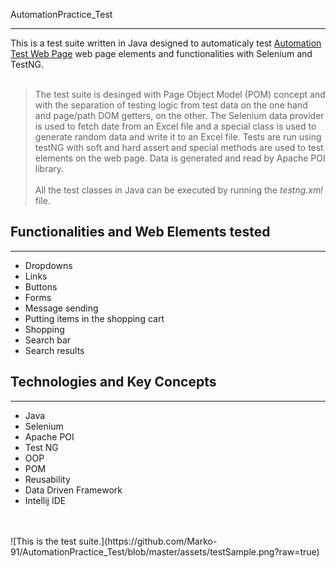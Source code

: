 AutomationPractice_Test
***
This is a test suite written in Java designed to automaticaly test [Automation Test Web Page](http://automationpractice.com/index.php) web page elements and functionalities with Selenium and TestNG.<br><br>
> The test suite is desinged with Page Object Model (POM) concept and with the separation of testing logic from test data on the one hand and page/path DOM getters, on the other.
> The Selenium data provider is used to fetch date from an Excel file and a special class is used to generate random data and write it to an Excel file.
> Tests are run using testNG with soft and hard assert and special methods are used to test elements on the web page.
> Data is generated and read by Apache POI library.<br><br>
> All the test classes in Java can be executed by running the *testng.xml* file.
## Functionalities and Web Elements tested
***
- Dropdowns
- Links
- Buttons
- Forms
- Message sending
- Putting items in the shopping cart
- Shopping
- Search bar
- Search results
## Technologies and Key Concepts
***
- Java
- Selenium
- Apache POI
- Test NG
- OOP
- POM
- Reusability
- Data Driven Framework
- Intellij IDE
<br>
<br>
![This is the test suite.](https://github.com/Marko-91/AutomationPractice_Test/blob/master/assets/testSample.png?raw=true)
